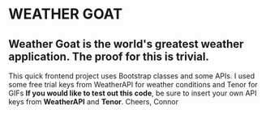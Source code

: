 # WEATHER GOAT
## Weather Goat is the world's greatest weather application. The proof for this is trivial. 
This quick frontend project uses Bootstrap classes and some APIs.
I used some free trial keys from WeatherAPI for weather conditions and Tenor for GIFs
**If you would like to test out this code**, be sure to insert your own API keys from **WeatherAPI** and **Tenor**.
Cheers,
Connor
